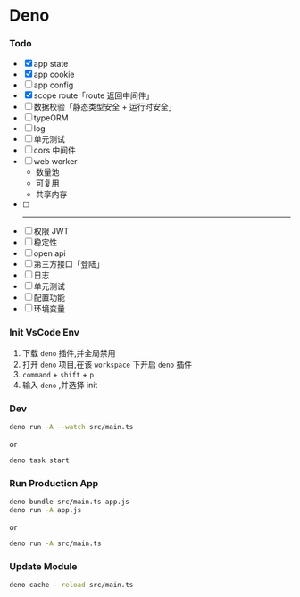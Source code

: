 # Deno

### Todo

- [x] app state
- [x] app cookie
- [ ] app config
- [x] scope route「route 返回中间件」
- [ ] 数据校验「静态类型安全 + 运行时安全」
- [ ] typeORM
- [ ] log
- [ ] 单元测试
- [ ] cors 中间件
- [ ] web worker
  - 数量池
  - 可复用
  - 共享内存
- [ ] ***
- [ ] 权限 JWT
- [ ] 稳定性
- [ ] open api
- [ ] 第三方接口「登陆」
- [ ] 日志
- [ ] 单元测试
- [ ] 配置功能
- [ ] 环境变量

### Init VsCode Env

1. 下载 `deno` 插件,并全局禁用
2. 打开 `deno` 项目,在该 `workspace` 下开启 `deno` 插件
3. `command` + `shift` + `p`
4. 输入 `deno` ,并选择 init

### Dev

```bash
deno run -A --watch src/main.ts
```

or

```bash
deno task start
```

### Run Production App

```bash
deno bundle src/main.ts app.js
deno run -A app.js
```

or

```bash
deno run -A src/main.ts
```

### Update Module

```bash
deno cache --reload src/main.ts
```
